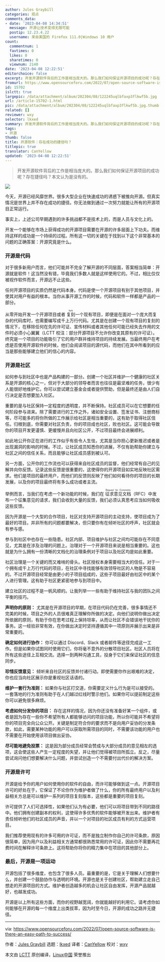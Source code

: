 ```yaml
---
author: Jules Graybill
categories: 观点
comments_data:
- date: '2023-04-08 14:34:51'
  message: 开源让技术变得无限可能
  postip: 12.23.4.22
  username: 来自美国的 Firefox 111.0|Windows 10 用户
count:
  commentnum: 1
  favtimes: 0
  likes: 0
  sharetimes: 0
  viewnum: 2140
date: '2023-04-08 12:22:51'
editorchoice: false
excerpt: 开发开源软件背后的工作是相当庞大的。那么我们如何保证开源项目的成功呢？存在捷径吗？本文认为是没有的。
fromurl: https://www.opensourceforu.com/2022/07/open-source-software-is-there-an-easy-path-to-success/
id: 15702
islctt: true
largepic: /data/attachment/album/202304/08/122245uqlbfaxp3flkwf5b.jpg
url: /article-15702-1.html
pic: /data/attachment/album/202304/08/122245uqlbfaxp3flkwf5b.jpg.thumb.jpg
related: []
reviewer: wxy
selector: lkxed
summary: 开发开源软件背后的工作是相当庞大的。那么我们如何保证开源项目的成功呢？存在捷径吗？本文认为是没有的。
tags:
- 开源
thumb: false
title: 开源软件：存在成功的捷径吗？
titlepic: true
translator: CanYellow
updated: '2023-04-08 12:22:51'
---
```



> 
> 开发开源软件背后的工作是相当庞大的。那么我们如何保证开源项目的成功呢？存在捷径吗？本文认为是没有的。
> 
> 
> 


![](/data/attachment/album/202304/08/122245uqlbfaxp3flkwf5b.jpg)


今天，开源已经风靡世界。很多大型企业在快速成功的诱惑下被推向开源。但真实情况是世界上并不存在成功的捷径。你无法做到通过一次努力就能让所有的开源项目正常运行。


事实上，上述公司早期遇到的许多挑战都不是技术上的，而是人员与文化上的。


开发一个能够在市场上获得成功的开源项目需要在开源的许多层面上下功夫。而维持这样的成功是一个持续的过程。所有这一切的关键在于找到以下这个非常基本的问题的正确答案：开源究竟是什么。


### 开源是代码


对于很多新用户而言，他们可能并不完全了解开源的不同层面，答案相当简单：开源就是软件！这当然没有错，毕竟我们多数人就是这样使用它的。不过，相比仅仅被视作软件而言，开源远不止这些。


任何开源项目的实质仍然是代码本身。代码是使一个开源项目有别于其他项目，并使其对用户有益的根本。当你从事开源工作的时候，代码和软件一样都是产品的一部分。


从零开始开发一个开源项目或者 <ruby> 复刻 <rt>  fork </rt></ruby> 一个现有项目，即便是在面对一个庞大而复杂的代码库时，也需要编写成千上万行代码。尤其是在创建一个现有项目的复刻的情况下，在移除任何在先的许可证、宣传材料或者其他任何可能已经失去作用的文件时必须小心翼翼（LCTT 校注：部分开源项目不允许你改变其原有的许可证）。终究是一个项目的功能吸引了它的用户群并维持项目的持续发展。当最终用户在考虑是否使用开源软件的时候，他们会阅读项目的源代码，而他们在其中所看到的应当是那些能够建立他们的信心的内容。


### 开源是社区


如何参与到社区中也是产品构建的一部分。创建一个社区并维护一个健康的社区关系是开源的核心之一，但对于大部分的领导者而言也往往是最坚难的任务，很少有人能很好地维护它。你可以尝试建立基金会或者提供赞助，但是最终还是由人们自行决定是否想要加入社区。


重要的是与社区保持一定程度的透明度，并不断保持。社区成员可以在它想要的任何阶段参与进来。除了需要进行的工作之外，诸如安全设置、签发证书、注册商标等，尽可能多的将你所做的工作展示给社区是相当重要的，这有助于取得社区信任。归根到底，你需要对社区负责，你的项目成也社区，败也社区。这可能会导致你的项目开发更谨慎、更缓慢并且向社区公开，不过项目最终会进展顺利。


如此地公开你正在进行的工作似乎有些令人生怯，尤其是当你担心更新推迟或者是出现漏洞的影响的时候。不过，让社区成员知悉你的进展，不仅有助帮助你建立与社区之间的信任关系，而且能够让社区成员感到被认可。


另一方面，公开你的工作流也可以获得来自社区成员的监督，他们经常有自己的见解并向你反馈。记录这些反馈是很重要的，这使得你的开源项目如实地反映社区需求。他们是项目的最终用户，而他们的反馈则反映了他们如何看待你的项目的长期发展，以及你的项目最终将有多么成功或者主流。


举例而言，当我们在考虑一个新功能的时候，我们在 <ruby> 征求意见文档 <rt>  Request for Comments </rt></ruby>（RFC）中发布一个征集意见的请求，我们会收到大量的反馈，我们必须认真思考应当如何吸收这些反馈。


因为开源是一个大型的合作项目，社区对支持开源项目的主动支持，使项目成为了最好的项目。并非所有的问题都要解决，但只要你有在倾听社区的呼声，社区就会有参与感。


参与到社区中也存在一些隐患。社区内部、项目维护与社区之间均可能存在不同意见，尤其是在涉及治理的问题上。治理对于一个开源项目来说是相当重要的。这也就是为什么拥有一份清晰的文档化的治理条例对于项目以及社区均是如此重要。


社区治理是一个关键的而又难啃的骨头。社区授权本身需要相当大的信任。对于一个拥有成千上万行代码的项目，在社区中寻找能够有效领导社区的人物是不容易的。不过开源项目经常是由更小的子项目组成的，这些子项目最好由社区中的某个人进行管理。这有助于社区更紧密地参与到项目中。


建立社区的过程不是一帆风顺的。让我列举一一些有助于维持社区与我的团队之间平衡的技巧。


**声明你的原则：** 尤其是在开源项目的早期，在项目代码仍在完善，很多事情还不完美的时候，项目之外的人员很难真正理解你所做的决定。向他们说明你做出决定所依据的原则，有助于你在思考过程上保持坦率，从而让社区不会错误地干扰你的事务。这一经验非常有效，在你做出决定时坚持遵循其中一项原则并展示出来是非常重要的。


**确定如何进行协作：** 你可以通过 Discord、Slack 或者邮件等途径完成这一工作。但是如果你试图同时使用它们，你将毫不意外的分散项目社区。社区人员将在所有这些途径上互相交流。选择一到两种沟通工具，投身于它们来保证社区的信息同步。


**珍惜反馈意见：** 倾听来自社区的反馈并付诸行动。即使需要你作出艰难的决定，你也应当向社区展示你是重视社区话语的。


**维护一套行为准则：** 如果你与社区打交道，你需要定义什么行为是可以接受的。一套落地的行为准则有助于在人们越过红线时警示他们。如果你可以提前制定这些你可以避免很多麻烦。


**考虑如何分发你的项目：** 存在这样的情况，因为你还没有准备好某一个组件，或者是因为存在一些你不希望所有人都能够访问的项目功能，所以你可能并不希望将你的项目完全向公众公开。关键是制定符合你的要求而不是向用户妥协的分发条款，如此，需要某种功能的用户可以获取所需项目的同时，不需要该功能的用户也不需要在开始使用该项目做出妥协。


**尽可能地避免投票：** 这是因为部分成员经常会赞成与大部分成员的意见相左的选项，这会使这些人产生一定程度的失望，并让他们觉得被项目所孤立。反之，尽量尝试询问他们想要解决什么问题，并尝试创造一个不需要付出代价的解决方案。


### 开源是许可


开源是给予你的用户如何使用你的软件的自由，而许可能够做到这一点。开源项目许可的好处在于，它保证了不论你作为维护者做了什么，你的所有最终用户以及利益相关方总是可以维护一系列的项目复刻版本，这些都是重要的项目复刻。


许可提供了人们可选择性，如果他们认为有必要，他们可以将项目带到不同的路径中。他们拥有创建副本的权利，这使得许多优秀的软件能够被开发出来。维护者有责任倾听他们的社区成员的声音，并以一个对项目的社区成员有利的方式运营项目。


我们推荐使用现有的许多可用的许可证，而不是独立制作你自己的许可条款，原因很简单，因为用户以及利益相关方通常都很熟悉常用的许可证，因此你不需要再花费时间在解释许可条款上。这将帮助你将你的精力集中在项目的其他部分上。


### 最后，开源是一项运动


开源包括了很多维度，也包含了很多人员。最重要的是，它是关于理解人们想要什么，并创建一个鼓励协作与透明的环境。开源也是关于创建社区，帮助建立走自己想走的开源项目的方式。维护者创造越多的机会让社区自由发挥，开源产品就越好，也越发成功。


开源是以上所有这些方面，而你的视野越宽阔，你就能越好的利用它。请考虑你如何能够在开源的每一个维度上出类拔萃，因为时至今日，开源的成功之路并无捷径。




---


via: <https://www.opensourceforu.com/2022/07/open-source-software-is-there-an-easy-path-to-success/>


作者：[Jules Graybill](https://www.opensourceforu.com/author/jules-graybill/) 选题：[lkxed](https://github.com/lkxed) 译者：[CanYellow](https://github.com/CanYellow) 校对：[wxy](https://github.com/wxy)


本文由 [LCTT](https://github.com/LCTT/TranslateProject) 原创编译，[Linux中国](https://linux.cn/) 荣誉推出